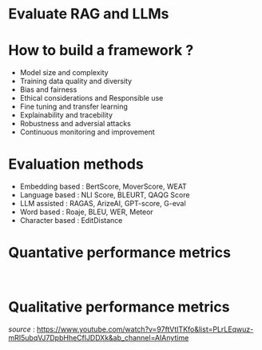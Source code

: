 
# Evaluate RAG and LLMs


# How to build a framework ? 
- Model size and complexity
- Training data quality and diversity
- Bias and fairness
- Ethical considerations and Responsible use
- Fine tuning and transfer learning
- Explainability and tracebility
- Robustness and adversial attacks
- Continuous monitoring and improvement
​
# Evaluation methods
- Embedding based : BertScore, MoverScore, WEAT
- Language based : NLI Score, BLEURT, QAQG Score
- LLM assisted : RAGAS, ArizeAI, GPT-score, G-eval
- Word based : Roaje, BLEU, WER, Meteor
- Character based :  EditDistance

# Quantative performance metrics
​
# Qualitative performance metrics


*source* : https://www.youtube.com/watch?v=97ftVtITKfo&list=PLrLEqwuz-mRI5ubqVJ7DpbHheCflJDDXk&ab_channel=AIAnytime​